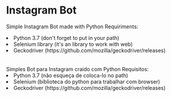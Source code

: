 # Instagram Bot
Simple Instagram Bot made with Python
Requiriments:
<li>Python 3.7 (don't forget to put in your path)</code></li>
<li>Selenium library (it's an library to work with web)</code></li>
<li>Geckodriver (https://github.com/mozilla/geckodriver/releases)</code></li>
<br>
<br>
Simples Bot para Instagram craido com Python
Requisitos:
<li>Python 3.7 (não esqueça de coloca-lo no path)</code></li>
<li>Selenium (biblioteca do python para trabalhar com browser)</code></li>
<li>Geckodriver (https://github.com/mozilla/geckodriver/releases)</code></li>

